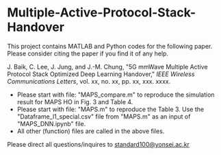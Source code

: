 # Multiple-Active-Protocol-Stack-Handover

This project contains MATLAB and Python codes for the following paper. Please consider citing the paper if you find it of any help.

J. Baik, C. Lee, J. Jung, and J.-M. Chung, "5G mmWave Multiple Active Protocol Stack Optimized Deep Learning Handover," *IEEE Wireless Communications Letters*, vol. xx, no. xx, pp. xx, xxx. xxxx.

* Please start with file: "MAPS_compare.m" to reproduce the simulation result for MAPS HO in Fig. 3 and Table 4.
* Please start with file: "MAPS.m" to reproduce the Table 3. Use the "Dataframe_l1_special.csv" file from "MAPS.m" as an input of "MAPS_DNN.ipynb" file.
* All other (function) files are called in the above files.

Please direct all questions/inquires to standard100@yonsei.ac.kr
